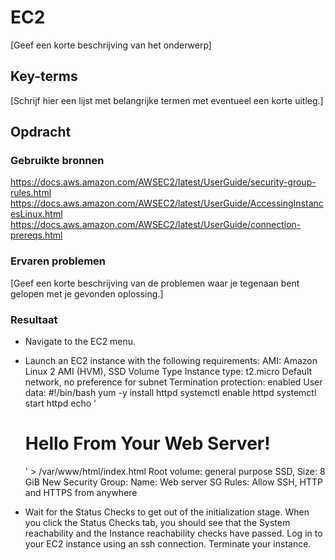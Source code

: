 # EC2
[Geef een korte beschrijving van het onderwerp]

## Key-terms
[Schrijf hier een lijst met belangrijke termen met eventueel een korte uitleg.]

## Opdracht
### Gebruikte bronnen
https://docs.aws.amazon.com/AWSEC2/latest/UserGuide/security-group-rules.html  
https://docs.aws.amazon.com/AWSEC2/latest/UserGuide/AccessingInstancesLinux.html  
https://docs.aws.amazon.com/AWSEC2/latest/UserGuide/connection-prereqs.html  


### Ervaren problemen
[Geef een korte beschrijving van de problemen waar je tegenaan bent gelopen met je gevonden oplossing.]

### Resultaat
- Navigate to the EC2 menu.
- Launch an EC2 instance with the following requirements:
AMI: Amazon Linux 2 AMI (HVM), SSD Volume Type
Instance type: t2.micro
Default network, no preference for subnet
Termination protection: enabled
User data:
#!/bin/bash
yum -y install httpd
systemctl enable httpd
systemctl start httpd
echo '<html><h1>Hello From Your Web Server!</h1></html>' >   /var/www/html/index.html
Root volume: general purpose SSD, Size: 8 GiB
New Security Group:
Name: Web server SG
Rules: Allow SSH, HTTP and HTTPS from anywhere


- Wait for the Status Checks to get out of the initialization stage. When you click the Status Checks tab, you should see that the System reachability and the Instance reachability checks have passed.
Log in to your EC2 instance using an ssh connection.
Terminate your instance.

